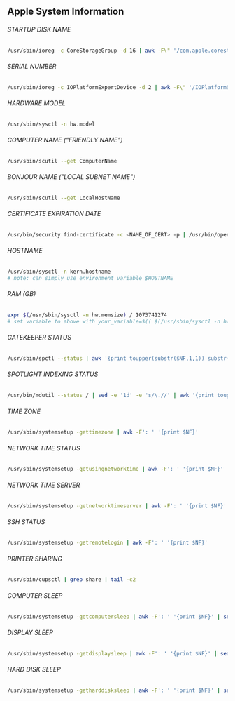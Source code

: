 ## Apple System Information

###### STARTUP DISK NAME
```bash
/usr/sbin/ioreg -c CoreStorageGroup -d 16 | awk -F\" '/com.apple.corestorage.lvg.name/{print $(NF-1)}'
```

###### SERIAL NUMBER
```bash
/usr/sbin/ioreg -c IOPlatformExpertDevice -d 2 | awk -F\" '/IOPlatformSerialNumber/{print $(NF-1)}'
```

###### HARDWARE MODEL
```bash
/usr/sbin/sysctl -n hw.model
```

###### COMPUTER NAME ("FRIENDLY NAME")
```bash
/usr/sbin/scutil --get ComputerName
```

###### BONJOUR NAME ("LOCAL SUBNET NAME")
```bash
/usr/sbin/scutil --get LocalHostName
```
###### CERTIFICATE EXPIRATION DATE
```bash
/usr/bin/security find-certificate -c <NAME_OF_CERT> -p | /usr/bin/openssl x509 -enddate -noout | cut -d\= -f2 | xargs -I {} date -jf "%b %d %T %Y %Z" {} "+%F %T %Z"
```
###### HOSTNAME
```bash
/usr/sbin/sysctl -n kern.hostname
# note: can simply use environment variable $HOSTNAME
```

###### RAM (GB)
```bash
expr $(/usr/sbin/sysctl -n hw.memsize) / 1073741274
# set variable to above with your_variable=$(( $(/usr/sbin/sysctl -n hw.memsize) / 1073741274 ))
```

###### GATEKEEPER STATUS
```bash
/usr/sbin/spctl --status | awk '{print toupper(substr($NF,1,1)) substr($NF,2)}'
```

###### SPOTLIGHT INDEXING STATUS
```bash
/usr/bin/mdutil --status / | sed -e '1d' -e 's/\.//' | awk '{print toupper(substr($NF,1,1)) substr($NF,2)}'
```

###### TIME ZONE
```bash
/usr/sbin/systemsetup -gettimezone | awk -F': ' '{print $NF}'
```

###### NETWORK TIME STATUS
```bash
/usr/sbin/systemsetup -getusingnetworktime | awk -F': ' '{print $NF}'
```

###### NETWORK TIME SERVER
```bash
/usr/sbin/systemsetup -getnetworktimeserver | awk -F': ' '{print $NF}'
```

###### SSH STATUS
```bash
/usr/sbin/systemsetup -getremotelogin | awk -F': ' '{print $NF}'
```

###### PRINTER SHARING
```bash
/usr/sbin/cupsctl | grep share | tail -c2
```

###### COMPUTER SLEEP
```bash
/usr/sbin/systemsetup -getcomputersleep | awk -F': ' '{print $NF}' | sed 's/after\ //'
```

###### DISPLAY SLEEP
```bash
/usr/sbin/systemsetup -getdisplaysleep | awk -F': ' '{print $NF}' | sed 's/after\ //'
```

###### HARD DISK SLEEP
```bash
/usr/sbin/systemsetup -getharddisksleep | awk -F': ' '{print $NF}' | sed 's/after\ //'
```
